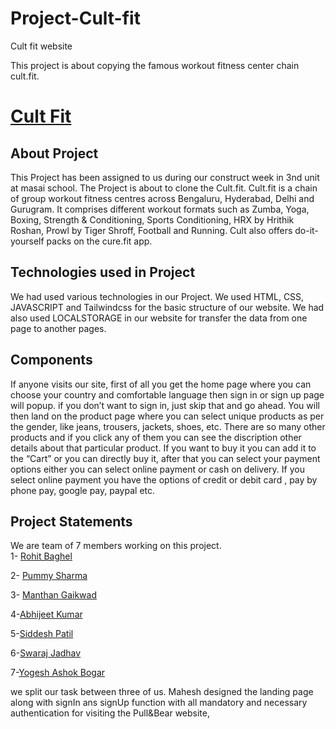 # Project-Cult-fit
Cult fit website

This project is about copying the famous workout fitness center chain cult.fit.
# <a href="https://www.cult.fit/">Cult Fit</a>
<h2>About Project</h2>
<p>
    This Project has been assigned to us during our construct week in 3nd unit at masai school. The Project is about to clone the Cult.fit. Cult.fit is a chain of group workout fitness centres across Bengaluru, Hyderabad, Delhi and Gurugram. It comprises different workout formats such as Zumba, Yoga, Boxing, Strength & Conditioning, Sports Conditioning, HRX by Hrithik Roshan, Prowl by Tiger Shroff, Football and Running. Cult also offers do-it-yourself packs on the cure.fit app. </p>
<h2>Technologies used in Project</h2>
<p>
    We had used various technologies in our Project. We used HTML, CSS, JAVASCRIPT and Tailwindcss for the basic structure of our website. We had also used LOCALSTORAGE in our website for transfer the data from one page to another pages.
</p>

<h2>Components</h2>
<p>
    If anyone visits our site, first of all you get the home page where you can choose your country and comfortable language then sign in or sign up page will popup. if you don’t want to sign in, just skip that and go ahead. You will then land on the product page where you can select unique products as per the gender, like jeans, trousers, jackets, shoes, etc. There are so many other products and if you click any of them you can see the discription other details about that particular product. If you want to buy it you can add it to the “Cart” or you can directly buy it, after that you can select your payment options either you can select online payment or  cash on delivery. If you select online payment you have the options of credit or debit card , pay by phone pay, google pay, paypal etc.

</p>
  
<h2>Project Statements</h2>
<p>
    We are  team of 7 members working on this project.<br>
1- <a href="https://github.com/Rohitbaghel">Rohit Baghel</a>

2- <a href="https://github.com/pummysh">Pummy Sharma</a>

3- <a href="https://github.com/ManthanG369">Manthan Gaikwad</a>

4-<a href="https://github.com/Abhijeet9242">Abhijeet Kumar</a>

5-<a href="https://github.com/Coolasid">Siddesh Patil</a>

6-<a href="https://github.com/swaraj54">Swaraj Jadhav</a>

7-<a href="https://github.com/yogeshbogar099">Yogesh Ashok Bogar</a>


    
we split our task between three of us. Mahesh designed the landing page along with signIn ans signUp function with all mandatory and necessary authentication for visiting   the Pull&Bear website,
